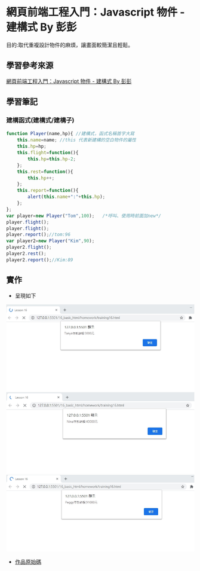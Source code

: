 # 網頁前端工程入門：Javascript 物件 - 建構式 By 彭彭

目的:取代重複設計物件的麻煩，讓畫面較簡潔且輕鬆。

## 學習參考來源

[網頁前端工程入門：Javascript 物件 - 建構式 By 彭彭](https://www.youtube.com/watch?v=xSu7TbPPy34&list=PL-g0fdC5RMbpqZ0bmvJTgVTS4tS3txRVp&index=17)

## 學習筆記

### 建構函式(建構式/建構子)

```javascript
function Player(name,hp){ //建構式，函式名稱首字大寫
    this.name=name; //this 代表新建構的空白物件的屬性
    this.hp=hp;
    this.flight=function(){
        this.hp=this.hp-2;
    };
    this.rest=function(){
        this.hp++;
    };
    this.report=function(){
        alert(this.name+":"+this.hp);
    };
};
var player=new Player("Tom",100);   /*呼叫、使用時前面加new*/
player.flight();
player.flight();
player.report();//tom:96
var player2=new Player("Kim",90);
player2.flight();
player2.rest();
player2.report();//Kim:89
```

## 實作

- 呈現如下

![作品](./images/1598349766124.jpg)
![作品](./images/1598349780390.jpg)
![作品](./images/1598349788909.jpg)

- [作品原始碼](./homework/training16.html)